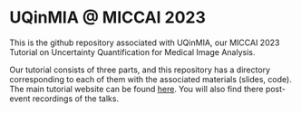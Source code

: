 # UQinMIA @ MICCAI 2023

This is the github repository associated with UQinMIA, our MICCAI 2023 Tutorial on Uncertainty Quantification for Medical Image Analysis. 

Our tutorial consists of three parts, and this repository has a directory corresponding to each of them with the associated materials (slides, code).
The main tutorial website can be found [here](https://sites.google.com/view/uqinmia-miccai-2023/). You will also find there post-event recordings of the talks.

